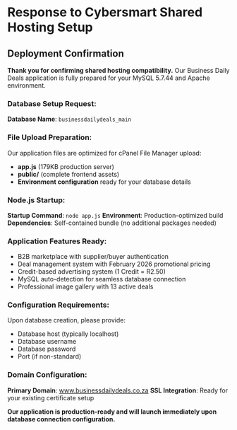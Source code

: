 # Response to Cybersmart Shared Hosting Setup

## Deployment Confirmation

**Thank you for confirming shared hosting compatibility.** Our Business Daily Deals application is fully prepared for your MySQL 5.7.44 and Apache environment.

### Database Setup Request:
**Database Name**: `businessdailydeals_main`

### File Upload Preparation:
Our application files are optimized for cPanel File Manager upload:
- **app.js** (179KB production server)
- **public/** (complete frontend assets)
- **Environment configuration** ready for your database details

### Node.js Startup:
**Startup Command**: `node app.js`
**Environment**: Production-optimized build
**Dependencies**: Self-contained bundle (no additional packages needed)

### Application Features Ready:
- B2B marketplace with supplier/buyer authentication
- Deal management system with February 2026 promotional pricing
- Credit-based advertising system (1 Credit = R2.50)
- MySQL auto-detection for seamless database connection
- Professional image gallery with 13 active deals

### Configuration Requirements:
Upon database creation, please provide:
- Database host (typically localhost)
- Database username
- Database password
- Port (if non-standard)

### Domain Configuration:
**Primary Domain**: www.businessdailydeals.co.za
**SSL Integration**: Ready for your existing certificate setup

**Our application is production-ready and will launch immediately upon database connection configuration.**